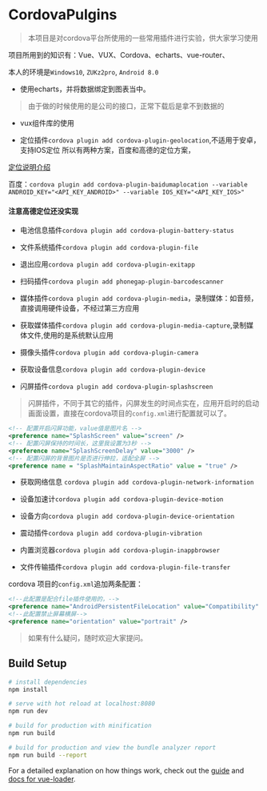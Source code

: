 # CordovaPulgins

> 本项目是对cordova平台所使用的一些常用插件进行实验，供大家学习使用

项目所用到的知识有：Vue、VUX、Cordova、echarts、vue-router、

本人的环境是`Windows10`, `ZUKz2pro`, `Android 8.0`

* 使用echarts，并将数据绑定到图表当中。
> 由于做的时候使用的是公司的接口，正常下载后是拿不到数据的

* vux组件库的使用

* 定位插件`cordova plugin add cordova-plugin-geolocation`,不适用于安卓，支持IOS定位
所以有两种方案，百度和高德的定位方案，

[定位说明介绍](https://www.cnblogs.com/akun-2017/p/9766617.html)

百度：`cordova plugin add cordova-plugin-baidumaplocation --variable ANDROID_KEY="<API_KEY_ANDROID>" --variable IOS_KEY="<API_KEY_IOS>"`

#### 注意高德定位还没实现

* 电池信息插件`cordova plugin add cordova-plugin-battery-status`

* 文件系统插件`cordova plugin add cordova-plugin-file`

* 退出应用`cordova plugin add cordova-plugin-exitapp`

* 扫码插件`cordova plugin add phonegap-plugin-barcodescanner`

* 媒体插件`cordova plugin add cordova-plugin-media`，录制媒体：如音频，直接调用硬件设备，不经过第三方应用

* 获取媒体插件`cordova plugin add cordova-plugin-media-capture`,录制媒体文件,使用的是系统默认应用

* 摄像头插件`cordova plugin add cordova-plugin-camera`

* 获取设备信息`cordova plugin add cordova-plugin-device`

* 闪屏插件`cordova plugin add cordova-plugin-splashscreen`
> 闪屏插件，不同于其它的插件，闪屏发生的时间点实在，应用开启时的启动画面设置，直接在cordova项目的`config.xml`进行配置就可以了。
```xml
<!-- 配置开启闪屏功能，value值是图片名 -->
<preference name="SplashScreen" value="screen" />
<!-- 配置闪屏保持的时间长，这里我设置为3秒 -->
<preference name="SplashScreenDelay" value="3000" />
<!-- 配置闪屏的背景图片是否进行伸拉，适配全屏 -->
<preference name = "SplashMaintainAspectRatio" value = "true" />
```
* 获取网络信息 `cordova plugin add cordova-plugin-network-information`

* 设备加速计`cordova plugin add cordova-plugin-device-motion`

* 设备方向`cordova plugin add cordova-plugin-device-orientation`

* 震动插件`cordova plugin add cordova-plugin-vibration`

* 内置浏览器`cordova plugin add cordova-plugin-inappbrowser`

* 文件传输插件`cordova plugin add cordova-plugin-file-transfer`

cordova 项目的`config.xml`追加两条配置：
```xml
<!--此配置是配合file插件使用的，-->
<preference name="AndroidPersistentFileLocation" value="Compatibility" />
<!--此配置禁止屏幕横屏-->
<preference name="orientation" value="portrait" />
```
> 如果有什么疑问，随时欢迎大家提问。


## Build Setup

``` bash
# install dependencies
npm install

# serve with hot reload at localhost:8080
npm run dev

# build for production with minification
npm run build

# build for production and view the bundle analyzer report
npm run build --report
```

For a detailed explanation on how things work, check out the [guide](http://vuejs-templates.github.io/webpack/) and [docs for vue-loader](http://vuejs.github.io/vue-loader).
